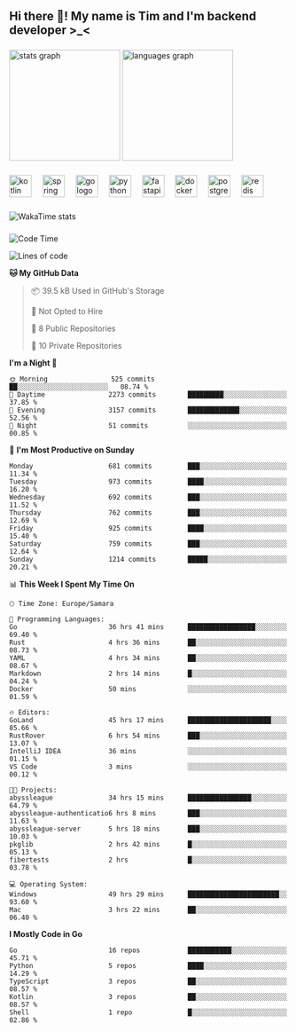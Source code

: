 <h2 align="left">Hi there 👋! My name is Tim and I'm backend developer >_<</h2>

###

<div align="left">
  <img src="https://github-readme-stats-qilm.vercel.app/api?username=intezya&hide_title=false&hide_rank=false&show_icons=true&include_all_commits=true&count_private=true&disable_animations=false&theme=omni&locale=en&hide_border=true&order=1&show=prs_merged&hide=issues" height="200" alt="stats graph"  />
  <img src="https://github-readme-stats-qilm.vercel.app/api/top-langs?username=intezya&locale=en&hide_title=false&layout=donut&langs_count=5&theme=omni&hide_border=true&order=2&exclude_repo=github-readme-stats&hide=mako" height="200" alt="languages graph"  />
</div>

###

<div align="left">
  <img src="https://img.shields.io/badge/Kotlin-7F52FF?logo=kotlin&logoColor=white&style=for-the-badge" height="40" alt="kotlin logo"  />
  <img width="12" />
  <img src="https://img.shields.io/badge/Spring-6DB33F?logo=spring&logoColor=black&style=for-the-badge" height="40" alt="spring logo"  />
  <img width="12" />
  <img src="https://img.shields.io/badge/Go-00ADD8?logo=go&logoColor=white&style=for-the-badge" height="40" alt="go logo"  />
  <img width="12" />
  <img src="https://img.shields.io/badge/Python-3776AB?logo=python&logoColor=white&style=for-the-badge" height="40" alt="python logo"  />
  <img width="12" />
  <img src="https://img.shields.io/badge/FastAPI-009688?logo=fastapi&logoColor=white&style=for-the-badge" height="40" alt="fastapi logo"  />
  <img width="12" />
  <img src="https://img.shields.io/badge/Docker-2496ED?logo=docker&logoColor=white&style=for-the-badge" height="40" alt="docker logo"  />
  <img width="12" />
  <img src="https://img.shields.io/badge/PostgreSQL-4169E1?logo=postgresql&logoColor=white&style=for-the-badge" height="40" alt="postgresql logo"  />
  <img width="12" />
  <img src="https://img.shields.io/badge/Redis-DC382D?logo=redis&logoColor=white&style=for-the-badge" height="40" alt="redis logo"  />
</div>

###

<picture>
	<source
		srcset="https://github-readme-stats-qilm.vercel.app/api/wakatime?username=intezya&theme=omni&layout=compact&hide_border=true"
		media="(prefers-color-scheme: dark)%2C (prefers-color-scheme: no-preference)"
	/>
	<img alt="WakaTime stats" src="https://github-readme-stats-qilm.vercel.app/api/wakatime?username=intezya&theme=omni&layout=compact&hide_border=true&"/>
</picture>

###

<!--START_SECTION:waka-->
![Code Time](http://img.shields.io/badge/Code%20Time-641%20hrs%2020%20mins-blue)

![Lines of code](https://img.shields.io/badge/From%20Hello%20World%20I%27ve%20Written-853.9%20thousand%20lines%20of%20code-blue)

**🐱 My GitHub Data** 

> 📦 39.5 kB Used in GitHub's Storage 
 > 
> 🚫 Not Opted to Hire
 > 
> 📜 8 Public Repositories 
 > 
> 🔑 10 Private Repositories 
 > 
**I'm a Night 🦉** 

```text
🌞 Morning                525 commits         ██░░░░░░░░░░░░░░░░░░░░░░░   08.74 % 
🌆 Daytime                2273 commits        █████████░░░░░░░░░░░░░░░░   37.85 % 
🌃 Evening                3157 commits        █████████████░░░░░░░░░░░░   52.56 % 
🌙 Night                  51 commits          ░░░░░░░░░░░░░░░░░░░░░░░░░   00.85 % 
```
📅 **I'm Most Productive on Sunday** 

```text
Monday                   681 commits         ███░░░░░░░░░░░░░░░░░░░░░░   11.34 % 
Tuesday                  973 commits         ████░░░░░░░░░░░░░░░░░░░░░   16.20 % 
Wednesday                692 commits         ███░░░░░░░░░░░░░░░░░░░░░░   11.52 % 
Thursday                 762 commits         ███░░░░░░░░░░░░░░░░░░░░░░   12.69 % 
Friday                   925 commits         ████░░░░░░░░░░░░░░░░░░░░░   15.40 % 
Saturday                 759 commits         ███░░░░░░░░░░░░░░░░░░░░░░   12.64 % 
Sunday                   1214 commits        █████░░░░░░░░░░░░░░░░░░░░   20.21 % 
```


📊 **This Week I Spent My Time On** 

```text
🕑︎ Time Zone: Europe/Samara

💬 Programming Languages: 
Go                       36 hrs 41 mins      █████████████████░░░░░░░░   69.40 % 
Rust                     4 hrs 36 mins       ██░░░░░░░░░░░░░░░░░░░░░░░   08.73 % 
YAML                     4 hrs 34 mins       ██░░░░░░░░░░░░░░░░░░░░░░░   08.67 % 
Markdown                 2 hrs 14 mins       █░░░░░░░░░░░░░░░░░░░░░░░░   04.24 % 
Docker                   50 mins             ░░░░░░░░░░░░░░░░░░░░░░░░░   01.59 % 

🔥 Editors: 
GoLand                   45 hrs 17 mins      █████████████████████░░░░   85.66 % 
RustRover                6 hrs 54 mins       ███░░░░░░░░░░░░░░░░░░░░░░   13.07 % 
IntelliJ IDEA            36 mins             ░░░░░░░░░░░░░░░░░░░░░░░░░   01.15 % 
VS Code                  3 mins              ░░░░░░░░░░░░░░░░░░░░░░░░░   00.12 % 

🐱‍💻 Projects: 
abyssleague              34 hrs 15 mins      ████████████████░░░░░░░░░   64.79 % 
abyssleague-authenticatio6 hrs 8 mins        ███░░░░░░░░░░░░░░░░░░░░░░   11.63 % 
abyssleague-server       5 hrs 18 mins       ███░░░░░░░░░░░░░░░░░░░░░░   10.03 % 
pkglib                   2 hrs 42 mins       █░░░░░░░░░░░░░░░░░░░░░░░░   05.13 % 
fibertests               2 hrs               █░░░░░░░░░░░░░░░░░░░░░░░░   03.78 % 

💻 Operating System: 
Windows                  49 hrs 29 mins      ███████████████████████░░   93.60 % 
Mac                      3 hrs 22 mins       ██░░░░░░░░░░░░░░░░░░░░░░░   06.40 % 
```

**I Mostly Code in Go** 

```text
Go                       16 repos            ███████████░░░░░░░░░░░░░░   45.71 % 
Python                   5 repos             ████░░░░░░░░░░░░░░░░░░░░░   14.29 % 
TypeScript               3 repos             ██░░░░░░░░░░░░░░░░░░░░░░░   08.57 % 
Kotlin                   3 repos             ██░░░░░░░░░░░░░░░░░░░░░░░   08.57 % 
Shell                    1 repo              █░░░░░░░░░░░░░░░░░░░░░░░░   02.86 % 
```




<!--END_SECTION:waka-->

